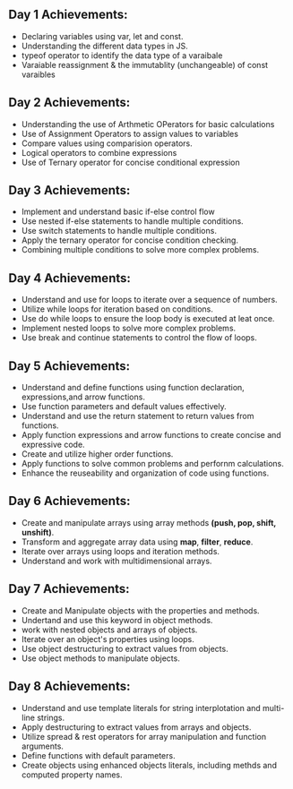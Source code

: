 ## Day 1 Achievements:

- Declaring variables using var, let and const.
- Understanding the different data types in JS.
- typeof operator to identify the data type of a varaibale
- Varaiable reassignment & the immutablity (unchangeable) of const varaibles

## Day 2 Achievements:

- Understanding the use of Arthmetic OPerators for basic calculations
- Use of Assignment Operators to assign values to variables
- Compare values using comparision operators.
- Logical operators to combine expressions
- Use of Ternary operator for concise conditional expression

## Day 3 Achievements:

- Implement and understand basic if-else control flow
- Use nested if-else statements to handle multiple conditions.
- Use switch statements to handle multiple conditions.
- Apply the ternary operator for concise condition checking.
- Combining multiple conditions to solve more complex problems.

## Day 4 Achievements:

- Understand and use for loops to iterate over a sequence of numbers.
- Utilize while loops for iteration based on conditions.
- Use do while loops to ensure the loop body is executed at leat once.
- Implement nested loops to solve more complex problems.
- Use break and continue statements to control the flow of loops.

## Day 5 Achievements:

- Understand and define functions using function declaration, expressions,and arrow functions.
- Use function parameters and default values effectively.
- Understand and use the return statement to return values from functions.
- Apply function expressions and arrow functions to create concise and expressive code.
- Create and utilize higher order functions.
- Apply functions to solve common problems and perfornm calculations.
- Enhance the reuseability and organization of code using functions.

## Day 6 Achievements:

- Create and manipulate arrays using array methods **(push, pop, shift, unshift)**.
- Transform and aggregate array data using **map**, **filter**, **reduce**.
- Iterate over arrays using loops and iteration methods.
- Understand and work with multidimensional arrays.

## Day 7 Achievements:

- Create and Manipulate objects with the properties and methods.
- Undertand and use this keyword in object methods.
- work with nested objects and arrays of objects.
- Iterate over an object's properties using loops.
- Use object destructuring to extract values from objects.
- Use object methods to manipulate objects.

## Day 8 Achievements:

- Understand and use template literals for string interplotation and multi-line strings.
- Apply destructuring to extract values from arrays and objects.
- Utilize spread & rest operators for array manipulation and function arguments.
- Define functions with default parameters.
- Create objects using enhanced objects literals, including methds and computed property names.
